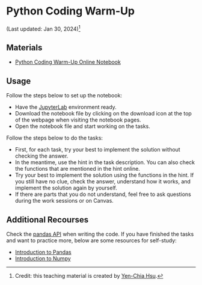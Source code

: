 # Python Coding Warm-Up

(Last updated: Jan 30, 2024)[^credit]

[^credit]: Credit: this teaching material is created by [Yen-Chia Hsu](https://github.com/yenchiah).

## Materials

- [Python Coding Warm-Up Online Notebook](python-warm-up-notebook)

## Usage

Follow the steps below to set up the notebook:
- Have the [JupyterLab](https://jupyter.org/install) environment ready.
- Download the notebook file by clicking on the download icon at the top of the webpage when visiting the notebook pages.
- Open the notebook file and start working on the tasks.

Follow the steps below to do the tasks:
- First, for each task, try your best to implement the solution without checking the answer.
- In the meantime, use the hint in the task description. You can also check the functions that are mentioned in the hint online.
- Try your best to implement the solution using the functions in the hint. If you still have no clue, check the answer, understand how it works, and implement the solution again by yourself.
- If there are parts that you do not understand, feel free to ask questions during the work sessions or on Canvas.

## Additional Recourses

Check the [pandas API](https://pandas.pydata.org/docs/reference/index.html) when writing the code.
If you have finished the tasks and want to practice more, below are some resources for self-study:
- [Introduction to Pandas](https://pandas.pydata.org/docs/user_guide/10min.html)
- [Introduction to Numpy](https://sebastianraschka.com/blog/2020/numpy-intro.html)

